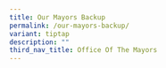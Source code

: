 ```yaml
---
title: Our Mayors Backup
permalink: /our-mayors-backup/
variant: tiptap
description: ""
third_nav_title: Office Of The Mayors
---
```

